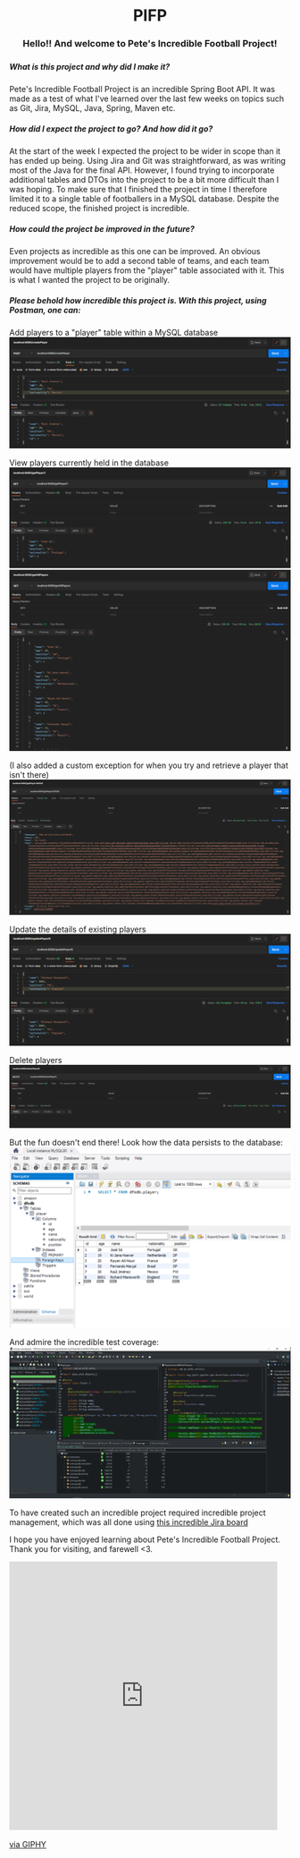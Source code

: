 <h1 align="center">PIFP</h1>
<h3 align="center">Hello!! And welcome to Pete's Incredible Football Project!<h3>

##### What is this project and why did I make it?
  Pete's Incredible Football Project is an incredible Spring Boot API. It was made as a test of what I've learned over the last few weeks on topics such as Git, Jira, MySQL, Java, Spring, Maven etc. 
  
##### How did I expect the project to go? And how did it go?
  At the start of the week I expected the project to be wider in scope than it has ended up being. Using Jira and Git was straightforward, as was writing most of the Java for the final API. However, I found trying to incorporate additional tables and DTOs into the project to be a bit more difficult than I was hoping. To make sure that I finished the project in time I therefore limited it to a single table of footballers in a MySQL database. Despite the reduced scope, the finished project is incredible.
  
##### How could the project be improved in the future?
  Even projects as incredible as this one can be improved. An obvious improvement would be to add a second table of teams, and each team would have multiple players from the "player" table associated with it. This is what I wanted the project to be originally.
  
##### Please behold how incredible this project is. With this project, using Postman, one can:
  
Add players to a "player" table within a MySQL database
![Create player](https://github.com/PeteH1/PIFP/blob/feature4-README/screenshots/Create%20player.PNG?raw=true)
  
View players currently held in the database
![Get player](https://github.com/PeteH1/PIFP/blob/feature4-README/screenshots/Get%20player.PNG)
![Get all players](https://github.com/PeteH1/PIFP/blob/feature4-README/screenshots/Get%20all%20players.PNG)
  
(I also added a custom exception for when you try and retrieve a player that isn't there)
![Custom exception](https://github.com/PeteH1/PIFP/blob/feature4-README/screenshots/Custom%20exception.PNG)

Update the details of existing players
![Update player](https://github.com/PeteH1/PIFP/blob/feature4-README/screenshots/Update%20player.PNG)
  
Delete players
![Delete player](https://github.com/PeteH1/PIFP/blob/feature4-README/screenshots/Delete%20player.PNG)
  
But the fun doesn't end there!
  Look how the data persists to the database:
![Persisting to SQL database](https://github.com/PeteH1/PIFP/blob/feature4-README/screenshots/Persisting%20to%20SQL%20database.PNG)
  
And admire the incredible test coverage:
![Test coverage](https://github.com/PeteH1/PIFP/blob/feature4-README/screenshots/Test%20coverage.PNG)
  
To have created such an incredible project required incredible project management, which was all done using [this incredible Jira board](https://team-1629815281094.atlassian.net/jira/software/projects/PIFP/boards/3)
  
I hope you have enjoyed learning about Pete's Incredible Football Project. Thank you for visiting, and farewell <3.
<iframe src="https://giphy.com/embed/JDTsqJhvLOq9G" width="480" height="480" frameBorder="0" class="giphy-embed" allowFullScreen></iframe><p><a href="https://giphy.com/gifs/JDTsqJhvLOq9G">via GIPHY</a></p>
